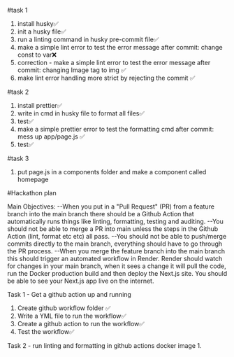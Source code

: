 #task 1

1. install husky✅
2. init a husky file✅
3. run a linting command in husky pre-commit file✅
4. make a simple lint error to test the error message after commit: change const to var❌
5. correction - make a simple lint error to test the error message after commit: changing Image tag to img ✅
6. make lint error handling more strict by rejecting the commit ✅

#task 2

1. install prettier✅
2. write in cmd in husky file to format all files✅
3. test✅
4. make a simple prettier error to test the formatting cmd after commit: mess up app/page.js ✅
5. test✅

#task 3

1. put page.js in a components folder and make a component called homepage



#Hackathon plan

Main Objectives:
--When you put in a "Pull Request" (PR) from a feature branch into the main branch there should be a Github Action that automatically runs things like linting, formatting, testing and auditing. 
--You should not be able to merge a PR into main unless the steps in the Github Action (lint, format etc etc) all pass.
--You should not be able to push/merge commits directly to the main branch, everything should have to go through the PR process.
--When you merge the feature branch into the main branch this should trigger an automated workflow in Render. Render should watch for changes in your main branch, when it sees a change it will pull the code, run the Docker production build and then deploy the Next.js site. You should be able to see your Next.js app live on the internet.



Task 1 - Get a github action up and running
1. Create github workflow folder ✅
2. Write a YML file to run the workflow✅
3. Create a github action to run the workflow✅
4. Test the workflow✅

Task 2 - run linting and formatting in github actions docker image
1. 